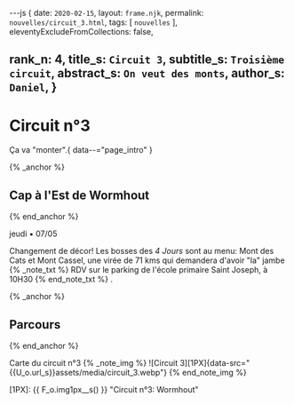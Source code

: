 ---js
{
  date:      `2020-02-15`,
  layout:    `frame.njk`,
  permalink: `nouvelles/circuit_3.html`,
  tags:      [ `nouvelles` ],
  eleventyExcludeFromCollections: false,

  rank_n:     4,
  title_s:    `Circuit 3`,
  subtitle_s: `Troisième circuit`,
  abstract_s: `On veut des monts`,
  author_s:   `Daniel`,
}
---
[comment]: # (======== Post ========)
# Circuit n°3

Ça va "monter".{ data--="page_intro" }


{% _anchor %}
## Cap à l'Est de Wormhout
{% end_anchor %}

jeudi ▪ 07/05

Changement de décor! Les bosses des _4 Jours_ sont au menu: Mont des Cats et Mont Cassel, une virée de 71 kms qui demandera d'avoir "la" jambe
{% _note_txt %}
RDV sur le parking de l'école primaire Saint Joseph, à 10H30
{% end_note_txt %}
.


{% _anchor %}
## Parcours
{% end_anchor %}


Carte du circuit n°3
{% _note_img %}
![Circuit 3][1PX]{data-src="{{U_o.url_s}}assets/media/circuit_3.webp"}
{% end_note_img %}


[comment]: # (======== Links ========)
[1PX]: {{ F_o.img1px__s() }} "Circuit n°3: Wormhout"
